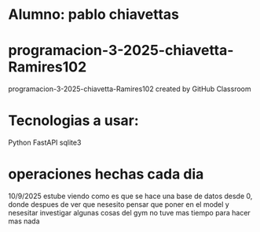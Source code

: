 # Alumno: pablo chiavettas

# programacion-3-2025-chiavetta-Ramires102
programacion-3-2025-chiavetta-Ramires102 created by GitHub Classroom

# Tecnologias a usar:
Python
FastAPI
sqlite3

# operaciones hechas cada dia
10/9/2025
    estube viendo como es que se hace una base de datos desde 0, donde despues de ver que nesesito pensar que poner en el model y nesesitar investigar algunas cosas del gym no tuve mas tiempo para hacer mas nada

